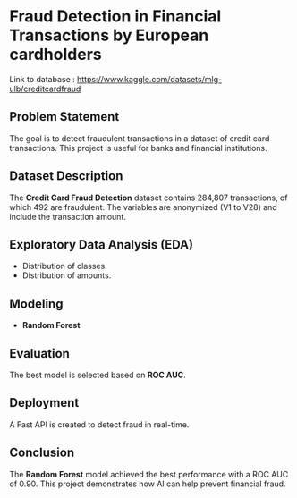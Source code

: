 # Fraud Detection in Financial Transactions by European cardholders
Link to database : https://www.kaggle.com/datasets/mlg-ulb/creditcardfraud

## Problem Statement
The goal is to detect fraudulent transactions in a dataset of credit card transactions. This project is useful for banks and financial institutions.

## Dataset Description
The **Credit Card Fraud Detection** dataset contains 284,807 transactions, of which 492 are fraudulent. The variables are anonymized (V1 to V28) and include the transaction amount.

## Exploratory Data Analysis (EDA)
- Distribution of classes.
- Distribution of amounts.

## Modeling

- **Random Forest**


## Evaluation
The best model is selected based on **ROC AUC**.

## Deployment
A Fast API is created to detect fraud in real-time.

## Conclusion
The **Random Forest** model achieved the best performance with a ROC AUC of 0.90. This project demonstrates how AI can help prevent financial fraud.
